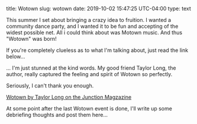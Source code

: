 title: Wotown
slug: wotown
date: 2019-10-02 15:47:25 UTC-04:00
type: text

This summer I set about bringing a crazy idea to fruition. I wanted a community dance party, and I wanted it to be fun and accepting of the widest possible net. All i could think about was Motown music. And thus "Wotown" was born!

If you're completely clueless as to what I'm talking about, just read the link below...

... I'm just stunned at the kind words. My good friend Taylor Long, the author, really captured the feeling and spirit of Wotown so perfectly.

Seriously, I can't thank you enough.

[Wotown by Taylor Long on the Junction Magzazine](https://junctionmagazine.com/wotown)


At some point after the last Wotown event is done, I'll write up some debriefing thoughts and post them here... 

